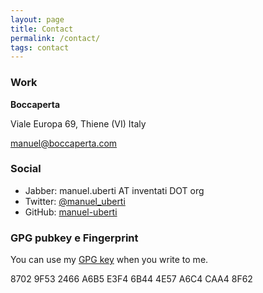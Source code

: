 ```yaml
---
layout: page
title: Contact
permalink: /contact/
tags: contact
---
```


### Work ###

**Boccaperta**

Viale Europa 69, Thiene (VI)
Italy

[manuel@boccaperta.com](mailto:manuel@boccaperta.com)

### Social ###

- Jabber: manuel.uberti AT inventati DOT org
- Twitter: [@manuel_uberti](https://twitter.com/manuel_uberti)
- GitHub: [manuel-uberti](https://github.com/manuel-uberti)

### GPG pubkey e Fingerprint ###

You can use my [GPG key](https://github.com/manuel-uberti/manuel-uberti.github.io/blob/master/pubkey.txt)
when you write to me.

8702 9F53 2466 A6B5 E3F4 6B44 4E57 A6C4 CAA4 8F62
